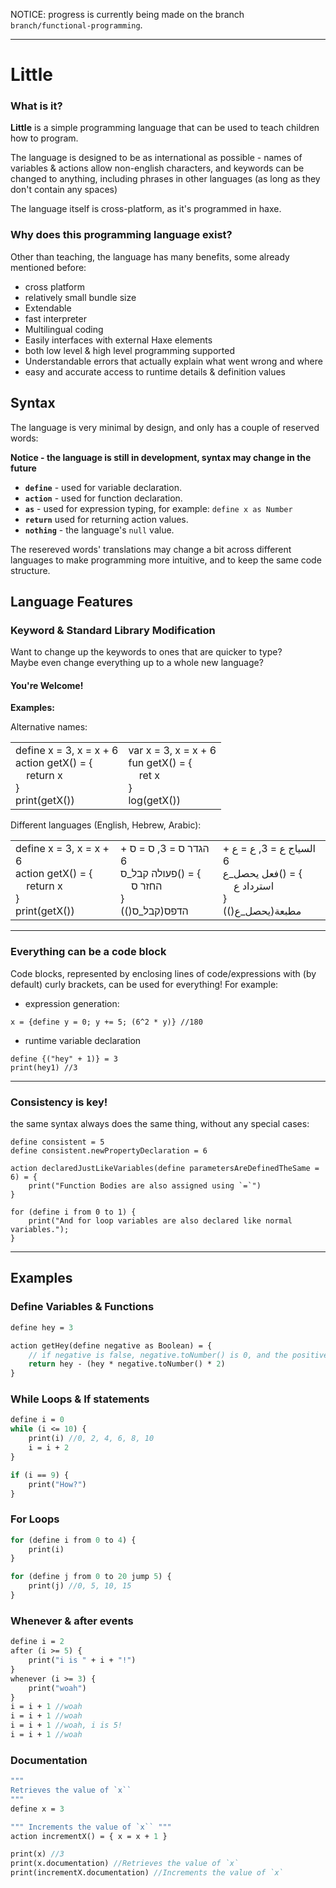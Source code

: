 
NOTICE: progress is currently being made on the branch `branch/functional-programming`.

---
# Little

### What is it?

**Little** is a simple programming language that can be used to teach children how to program.

The language is designed to be as international as possible - names of variables & actions allow non-english characters, and keywords can be changed to anything, including phrases in other languages (as long as they don't contain any spaces)

The language itself is cross-platform, as it's programmed in haxe.

### Why does this programming language exist?

Other than teaching, the language has many benefits, some already mentioned before:

 - cross platform
 - relatively small bundle size
 - Extendable
 - fast interpreter
 - Multilingual coding
 - Easily interfaces with external Haxe elements
 - both low level & high level programming supported
 - Understandable errors that actually explain what went wrong and where
 - easy and accurate access to runtime details & definition values

## Syntax

The language is very minimal by design, and only has a couple of reserved words:

**Notice - the language is still in development, syntax may change in the future**

 - **`define`** - used for variable declaration.
 - **`action`** - used for function declaration.
 - **`as`** - used for expression typing, for example: `define x as Number`
 - **`return`** used for returning action values.
 - **`nothing`** - the language's `null` value.

The resereved words' translations may change a bit across different languages to make programming more intuitive, and to keep the same code structure.

## Language Features

### Keyword & Standard Library Modification

Want to change up the keywords to ones that are quicker to type?  
Maybe even change everything up to a whole new language?

#### You're Welcome!
**Examples:**

Alternative names:
<table>
    <tr>
        <td>
        define x = 3, x = x + 6<br>action getX() = {<br>&nbsp;&nbsp;&nbsp;&nbsp;return x<br>}<br>print(getX())
        </td>
        <td>
        var x = 3, x = x + 6<br>fun getX() = {<br>&nbsp;&nbsp;&nbsp;&nbsp;ret x<br>}<br>log(getX())
        </td>
    </tr>
</table>

Different languages (English, Hebrew, Arabic):
<table>
    <tr>
        <td>
        define x = 3, x = x + 6<br>action getX() = {<br>&nbsp;&nbsp;&nbsp;&nbsp;return x<br>}<br>print(getX())
        </td>
        <td>
        הגדר ס = 3, ס = ס + 6<br>פעולה קבל_ס() = {<br>&nbsp;&nbsp;&nbsp;&nbsp;החזר ס<br>}<br>הדפס(קבל_ס())
        </td>
        <td>
        السياج ع = 3, ع = ع + 6<br>فعل يحصل_ع() = {<br>&nbsp;&nbsp;&nbsp;&nbsp;استرداد ع<br>}<br>مطبعة(يحصل_ع())
        </td>
    </tr>
</table>

---

### Everything can be a code block

Code blocks, represented by enclosing lines of code/expressions with (by default) curly brackets, can be used for everything! For example:
 - expression generation:
```
x = {define y = 0; y += 5; (6^2 * y)} //180
```
 - runtime variable declaration
```
define {("hey" + 1)} = 3
print(hey1) //3
```

---

### Consistency is key!

the same syntax always does the same thing, without any special cases:
```
define consistent = 5
define consistent.newPropertyDeclaration = 6

action declaredJustLikeVariables(define parametersAreDefinedTheSame = 6) = {
    print("Function Bodies are also assigned using `=`")
}

for (define i from 0 to 1) {
    print("And for loop variables are also declared like normal variables.");
}
```
---

## Examples

### Define Variables & Functions
```hx
define hey = 3

action getHey(define negative as Boolean) = {
    // if negative is false, negative.toNumber() is 0, and the positive is returned (hey - 0).
    return hey - (hey * negative.toNumber() * 2) 
}
```

### While Loops & If statements
```hx
define i = 0
while (i <= 10) {
    print(i) //0, 2, 4, 6, 8, 10
    i = i + 2
}

if (i == 9) {
    print("How?")
}
```

### For Loops
```hx
for (define i from 0 to 4) {
    print(i)
}

for (define j from 0 to 20 jump 5) {
    print(j) //0, 5, 10, 15
}
```

### Whenever & after events
```hx
define i = 2
after (i >= 5) {
    print("i is " + i + "!")
}
whenever (i >= 3) {
    print("woah")
}
i = i + 1 //woah
i = i + 1 //woah
i = i + 1 //woah, i is 5!
i = i + 1 //woah
```

### Documentation
```hx
"""
Retrieves the value of `x``
"""
define x = 3

""" Increments the value of `x`` """
action incrementX() = { x = x + 1 }

print(x) //3
print(x.documentation) //Retrieves the value of `x`
print(incrementX.documentation) //Increments the value of `x`
```
